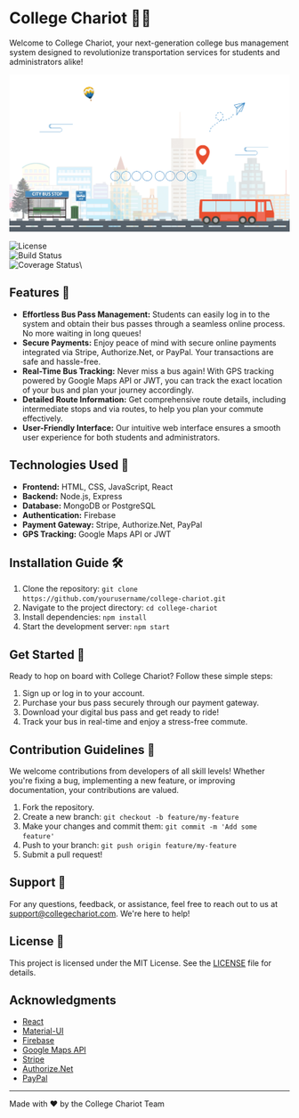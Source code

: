 # College Chariot 🚌💨

Welcome to College Chariot, your next-generation college bus management system designed to revolutionize transportation services for students and administrators alike!

![College Chariot Banner](https://github.com/Harsha19-08/CollegeChariot/blob/main/public/cool.jpg)

![License](https://img.shields.io/badge/License-MIT-brightgreen.svg)\
![Build Status](https://img.shields.io/github/workflow/status/your-username/college-chariot/CI?label=build&logo=github)\
![Coverage Status](https://img.shields.io/codecov/c/github/your-username/college-chariot?logo=codecov)\

## Features 🌟

- **Effortless Bus Pass Management:** Students can easily log in to the system and obtain their bus passes through a seamless online process. No more waiting in long queues!
- **Secure Payments:** Enjoy peace of mind with secure online payments integrated via Stripe, Authorize.Net, or PayPal. Your transactions are safe and hassle-free.
- **Real-Time Bus Tracking:** Never miss a bus again! With GPS tracking powered by Google Maps API or JWT, you can track the exact location of your bus and plan your journey accordingly.
- **Detailed Route Information:** Get comprehensive route details, including intermediate stops and via routes, to help you plan your commute effectively.
- **User-Friendly Interface:** Our intuitive web interface ensures a smooth user experience for both students and administrators.

## Technologies Used 🚀

- **Frontend:** HTML, CSS, JavaScript, React
- **Backend:** Node.js, Express
- **Database:** MongoDB or PostgreSQL
- **Authentication:** Firebase
- **Payment Gateway:** Stripe, Authorize.Net, PayPal
- **GPS Tracking:** Google Maps API or JWT

## Installation Guide 🛠️

1. Clone the repository: `git clone https://github.com/yourusername/college-chariot.git`
2. Navigate to the project directory: `cd college-chariot`
3. Install dependencies: `npm install`
4. Start the development server: `npm start`

## Get Started 🚀

Ready to hop on board with College Chariot? Follow these simple steps:

1. Sign up or log in to your account.
2. Purchase your bus pass securely through our payment gateway.
3. Download your digital bus pass and get ready to ride!
4. Track your bus in real-time and enjoy a stress-free commute.

## Contribution Guidelines 🤝

We welcome contributions from developers of all skill levels! Whether you're fixing a bug, implementing a new feature, or improving documentation, your contributions are valued.

1. Fork the repository.
2. Create a new branch: `git checkout -b feature/my-feature`
3. Make your changes and commit them: `git commit -m 'Add some feature'`
4. Push to your branch: `git push origin feature/my-feature`
5. Submit a pull request!


## Support 💬

For any questions, feedback, or assistance, feel free to reach out to us at support@collegechariot.com. We're here to help!

## License 📝

This project is licensed under the MIT License. See the [LICENSE](LICENSE) file for details.
## Acknowledgments

- [React](https://reactjs.org/)
- [Material-UI](https://material-ui.com/)
- [Firebase](https://firebase.google.com/)
- [Google Maps API](https://developers.google.com/maps)
- [Stripe](https://stripe.com/)
- [Authorize.Net](https://www.authorize.net/)
- [PayPal](https://www.paypal.com/home)
---

Made with ❤️ by the College Chariot Team